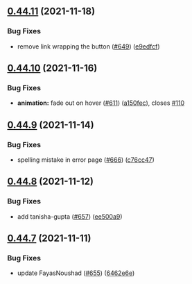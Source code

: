 ## [0.44.11](https://github.com/EddieHubCommunity/LinkFree/compare/v0.44.10...v0.44.11) (2021-11-18)


### Bug Fixes

* remove link wrapping the button ([#649](https://github.com/EddieHubCommunity/LinkFree/issues/649)) ([e9edfcf](https://github.com/EddieHubCommunity/LinkFree/commit/e9edfcf0eaa159267459a9fb5269fef99a86a4b9))



## [0.44.10](https://github.com/EddieHubCommunity/LinkFree/compare/v0.44.9...v0.44.10) (2021-11-16)


### Bug Fixes

* **animation:** fade out on hover ([#611](https://github.com/EddieHubCommunity/LinkFree/issues/611)) ([a150fec](https://github.com/EddieHubCommunity/LinkFree/commit/a150fecf48efa34f5b6f75fed86979b406fe1547)), closes [#110](https://github.com/EddieHubCommunity/LinkFree/issues/110)



## [0.44.9](https://github.com/EddieHubCommunity/LinkFree/compare/v0.44.8...v0.44.9) (2021-11-14)


### Bug Fixes

* spelling mistake in error page ([#666](https://github.com/EddieHubCommunity/LinkFree/issues/666)) ([c76cc47](https://github.com/EddieHubCommunity/LinkFree/commit/c76cc47357b58ded7228b7834ad5043e270080c3))



## [0.44.8](https://github.com/EddieHubCommunity/LinkFree/compare/v0.44.7...v0.44.8) (2021-11-12)


### Bug Fixes

* add tanisha-gupta ([#657](https://github.com/EddieHubCommunity/LinkFree/issues/657)) ([ee500a9](https://github.com/EddieHubCommunity/LinkFree/commit/ee500a991f1bb6c5b19bf95f202dd1220103fd03))



## [0.44.7](https://github.com/EddieHubCommunity/LinkFree/compare/v0.44.6...v0.44.7) (2021-11-11)


### Bug Fixes

* update FayasNoushad ([#655](https://github.com/EddieHubCommunity/LinkFree/issues/655)) ([6462e6e](https://github.com/EddieHubCommunity/LinkFree/commit/6462e6e8bfa8ed4cacf9197b0053151979d6b759))



